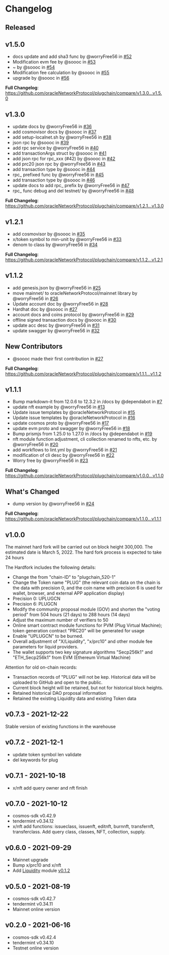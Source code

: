 

# Changelog



## Released 

## v1.5.0
* docs update and add sha3 func by @worryFree56 in [\#52](https://github.com/oracleNetworkProtocol/plugchain/pull/52)
* Modification evm fee by @soooc in [\#53](https://github.com/oracleNetworkProtocol/plugchain/pull/53)
* ~ by @soooc in [\#54](https://github.com/oracleNetworkProtocol/plugchain/pull/54)
* Modification fee calculation by @soooc in [\#55](https://github.com/oracleNetworkProtocol/plugchain/pull/55)
* upgrade by @soooc in [\#56](https://github.com/oracleNetworkProtocol/plugchain/pull/56)

**Full Changelog**: https://github.com/oracleNetworkProtocol/plugchain/compare/v1.3.0...v1.5.0

## v1.3.0
* update docs by @worryFree56 in [\#36](https://github.com/oracleNetworkProtocol/plugchain/pull/36)
* add cosmovisor docs by @soooc in [\#37](https://github.com/oracleNetworkProtocol/plugchain/pull/37)
* add setup-localnet.sh by @worryFree56 in [\#38](https://github.com/oracleNetworkProtocol/plugchain/pull/38)
* json rpc by @soooc in [\#39](https://github.com/oracleNetworkProtocol/plugchain/pull/39)
* add rpc service by @worryFree56 in [\#40](https://github.com/oracleNetworkProtocol/plugchain/pull/40)
* add transactionArgs struct by @soooc in [\#41](https://github.com/oracleNetworkProtocol/plugchain/pull/41)
* add json rpc  for rpc_xxx (#42) by @soooc in [\#42](https://github.com/oracleNetworkProtocol/plugchain/pull/42)
* add prc20 json rpc by @worryFree56 in [\#43](https://github.com/oracleNetworkProtocol/plugchain/pull/43)
* add transaction type by @soooc in [\#44](https://github.com/oracleNetworkProtocol/plugchain/pull/44)
* rpc_ prefixed func by @worryFree56 in [\#45](https://github.com/oracleNetworkProtocol/plugchain/pull/45)
* add transaction type by @soooc in [\#46](https://github.com/oracleNetworkProtocol/plugchain/pull/46)
* update docs to add rpc_ prefix by @worryFree56 in [\#47](https://github.com/oracleNetworkProtocol/plugchain/pull/47)
* rpc_ func debug and del testnet/ by @worryFree56 in [\#48](https://github.com/oracleNetworkProtocol/plugchain/pull/48)


**Full Changelog**: https://github.com/oracleNetworkProtocol/plugchain/compare/v1.2.1...v1.3.0

## v1.2.1
* add cosmovisor by @soooc in [\#35](https://github.com/oracleNetworkProtocol/plugchain/pull/35)
* x/token symbol to min-unit by @worryFree56 in [\#33](https://github.com/oracleNetworkProtocol/plugchain/pull/33)
* denom to class by @worryFree56 in [\#34](https://github.com/oracleNetworkProtocol/plugchain/pull/34)

**Full Changelog**: https://github.com/oracleNetworkProtocol/plugchain/compare/v1.1.2...v1.2.1


## v1.1.2
* add genesis.json by @worryFree56 in [\#25](https://github.com/oracleNetworkProtocol/plugchain/pull/25)
* move mainnet/ to oracleNetworkProtocol/mainnet library by @worryFree56 in [\#26](https://github.com/oracleNetworkProtocol/plugchain/pull/26)
* Update account doc by @worryFree56 in [\#28](https://github.com/oracleNetworkProtocol/plugchain/pull/28)
* Hardhat doc by @soooc in [\#27](https://github.com/oracleNetworkProtocol/plugchain/pull/27)
* account docs and coins protocol by @worryFree56 in [\#29](https://github.com/oracleNetworkProtocol/plugchain/pull/29)
* offline signed transaction docs by @soooc in [\#30](https://github.com/oracleNetworkProtocol/plugchain/pull/30)
* update acc desc by @worryFree56 in [\#31](https://github.com/oracleNetworkProtocol/plugchain/pull/31)
* update swagger by @worryFree56 in [\#32](https://github.com/oracleNetworkProtocol/plugchain/pull/32)
## New Contributors
* @soooc made their first contribution in [\#27](https://github.com/oracleNetworkProtocol/plugchain/pull/27)

**Full Changelog**: https://github.com/oracleNetworkProtocol/plugchain/compare/v1.1.1...v1.1.2


## v1.1.1
* Bump markdown-it from 12.0.6 to 12.3.2 in /docs by @dependabot in [\#7](https://github.com/oracleNetworkProtocol/plugchain/pull/7)
* update nft example by @worryFree56 in [\#13](https://github.com/oracleNetworkProtocol/plugchain/pull/13)
* Update issue templates by @oracleNetworkProtocol in [\#15](https://github.com/oracleNetworkProtocol/plugchain/pull/15)
* Update issue templates by @oracleNetworkProtocol in [\#16](https://github.com/oracleNetworkProtocol/plugchain/pull/16)
* update cosmos proto by @worryFree56 in [\#17](https://github.com/oracleNetworkProtocol/plugchain/pull/17)
* update evm proto and swagger by @worryFree56 in [\#18](https://github.com/oracleNetworkProtocol/plugchain/pull/18)
* Bump prismjs from 1.25.0 to 1.27.0 in /docs by @dependabot in [\#19](https://github.com/oracleNetworkProtocol/plugchain/pull/19)
* nft module function adjustment, cli collection renamed to nfts, etc. by @worryFree56 in [\#20](https://github.com/oracleNetworkProtocol/plugchain/pull/20)
* add workflows to lint.yml by @worryFree56 in [\#21](https://github.com/oracleNetworkProtocol/plugchain/pull/21)
* modification of cli desc by @worryFree56 in [\#22](https://github.com/oracleNetworkProtocol/plugchain/pull/22)
* Worry free by @worryFree56 in [\#23](https://github.com/oracleNetworkProtocol/plugchain/pull/23)


**Full Changelog**: https://github.com/oracleNetworkProtocol/plugchain/compare/v1.0.0...v1.1.0

## What's Changed
* dump version by @worryFree56 in [\#24](https://github.com/oracleNetworkProtocol/plugchain/pull/24)


**Full Changelog**: https://github.com/oracleNetworkProtocol/plugchain/compare/v1.1.0...v1.1.1

## v1.0.0 
The mainnet hard fork will be carried out on block height 300,000. The estimated date is March 5, 2022. The hard fork process is expected to take 24 hours

The Hardfork includes the following details:
- Change the from "chain-ID" to "plugchain_520-1"
- Change the Token name "PLUG" (the relevant coin data on the chain is the data with precision 0, and the coin name with precision 6 is used for wallet, browser, and external APP application display)
- Precision 0: UPLUGCN
- Precision 6: PLUGCN
- Modify the community proposal module (GOV) and shorten the "voting period" from 504 hours (21 days) to 288 hours (14 days) 
- Adjust the maximum number of verifiers to 50
- Online smart contract module functions for PVM (Plug Virtual Machine); token generation contract "PRC20" will be generated for usage
- Enable "UPLUGCN" to be burned.
- Overall adjustment of "X/Liquidity", "x/prc10" and other module fee parameters for liquid providers.
- The wallet supports two key signature algorithms "Secp256k1" and "ETH_Secp256k1" from EVM (Ethereum Virtual Machine)

Attention for old on-chain records:
- Transaction records of "PLUG" will not be kep. Historical data will be uploaded to GitHub and open to the public.
- Current block height will be retained, but not for historical block heights.
- Retained historical DAO proposal information
- Retained the existing Liquidity data and existing Token data

## v0.7.3 - 2021-12-22
Stable version of existing functions in the warehouse

## v0.7.2 - 2021-12-1
* update token symbol len validate
* del keywords for plug
## v0.7.1 - 2021-10-18

- x/nft add query owner and nft finish
 
## v0.7.0 - 2021-10-12
- cosmos-sdk v0.42.9
- tendermint v0.34.12
- x/nft add functions: issueclass, issuenft, editnft, burnnft, transfernft, transferclass. Add query class, classes, NFT, collection, supply.

## v0.6.0 - 2021-09-29
- Mainnet upgrade 
- Bump x/prc10 and x/nft
- Add [Liquidity](https://github.com/oracleNetworkProtocol/liquidity) module [v0.1.2](https://github.com/oracleNetworkProtocol/liquidity/tree/v0.1.2) 
## v0.5.0 - 2021-08-19
- cosmos-sdk v0.42.7
- tendermint v0.34.11
- Mainnet online version

## v0.2.0 - 2021-06-16
- cosmos-sdk v0.42.4
- tendermint v0.34.10
- Testnet online version